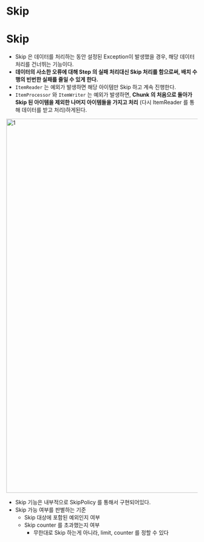 # Skip

# Skip

- Skip 은 데이터를 처리하는 동안 설정된 Exception이 발생했을 경우,  해당 데이터 처리를 건너뛰는 기능이다.
- **데이터의 사소한 오류에 대해 Step 의 실패 처리대신 Skip 처리를 함으로써, 배치 수행의 빈번한 실패를 줄일 수 있게 한다.**
- `ItemReader` 는 예외가 발생하면 해당 아이템만 Skip 하고 계속 진행한다.
- `ItemProcessor` 와 `ItemWriter` 는 예외가 발생하면, **Chunk 의 처음으로 돌아가 Skip 된 아이템을 제외한 나머지 아이템들을 가지고 처리** (다시 ItemReader 를 통해 데이터를 받고 처리)하게된다.

<img width="984" alt="1" src="https://github.com/gilyeon00/TIL/assets/52391627/55d3a7bf-3495-46af-8102-466c7306cca0">

- Skip 기능은 내부적으로 SkipPolicy 를 통해서 구현되어있다.
- Skip 가능 여부를 판별하는 기준
  - Skip 대상에 포함된 예외인지 여부
  - Skip counter 를 초과했는지 여부
    - 무한대로 Skip 하는게 아니라, limit, counter 를 정할 수 있다
